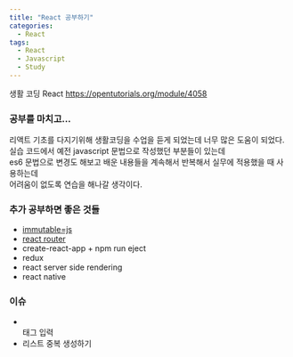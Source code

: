 ```yaml
---
title: "React 공부하기"
categories:
  - React
tags:
  - React
  - Javascript
  - Study
---
```


생활 코딩 React
https://opentutorials.org/module/4058

### 공부를 마치고...
리액트 기초를 다지기위해 생활코딩을 수업을 듣게 되었는데 너무 많은 도움이 되었다.   
실습 코드에서 예전 javascript 문법으로 작성했던 부분들이 있는데    
es6 문법으로 변경도 해보고 배운 내용들을 계속해서 반복해서 실무에 적용했을 때 사용하는데   
어려움이 없도록 연습을 해나갈 생각이다.

### 추가 공부하면 좋은 것들
- [immutable=js](https://immutable-js.github.io/immutable-js/)
- [react router](https://reactrouter.com/)
- create-react-app + npm run eject
- redux
- react server side rendering
- react native

### 이슈
- <br> 태그 입력
- 리스트 중복 생성하기
